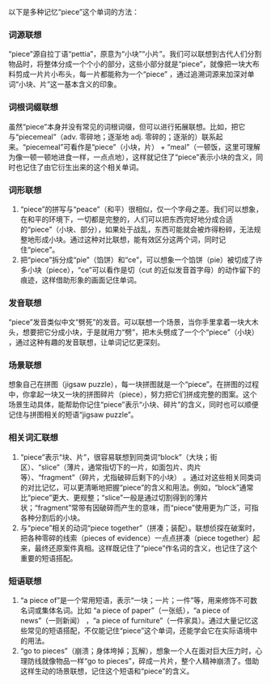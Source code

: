 以下是多种记忆“piece”这个单词的方法：

### 词源联想
“piece”源自拉丁语“pettia”，原意为“小块”“小片”。我们可以联想到古代人们分割物品时，将整体分成一个个小的部分，这些小部分就是“piece”，就像把一块大布料剪成一片片小布头，每一片都能称为一个“piece” ，通过追溯词源来加深对单词“小块、片”这一基本含义的印象。

### 词根词缀联想
虽然“piece”本身并没有常见的词根词缀，但可以进行拓展联想。比如，把它与“piecemeal”（adv. 零碎地；逐渐地 adj. 零碎的；逐渐的）联系起来。“piecemeal”可看作是“piece”（小块，片） + “meal”（一顿饭，这里可理解为像一顿一顿地进食一样，一点点地），这样就记住了“piece”表示小块的含义，同时也记住了由它衍生出来的这个相关单词。 

### 词形联想
1. “piece”的拼写与“peace”（和平）很相似，仅一个字母之差。我们可以想象，在和平的环境下，一切都是完整的，人们可以把东西完好地分成合适的“piece”（小块、部分），如果处于战乱，东西可能就会被炸得粉碎，无法规整地形成小块。通过这种对比联想，能有效区分这两个词，同时记住“piece”。
2. 把“piece”拆分成“pie”（馅饼）和“ce”，可以想象一个馅饼（pie）被切成了许多小块（piece），“ce”可以看作是切（cut 的近似发音首字母）的动作留下的痕迹，这样借助形象的画面记住单词。

### 发音联想
“piece”发音类似中文“劈死”的发音。可以联想一个场景，当你手里拿着一块大木头，想要把它分成小块，于是就用力“劈”，把木头劈成了一个个“piece”（小块） ，通过这种有趣的发音联想，让单词记忆更深刻。

### 场景联想
想象自己在拼图（jigsaw puzzle），每一块拼图就是一个“piece”。在拼图的过程中，你拿起一块又一块的拼图碎片（piece），努力把它们拼成完整的图案。这个场景生动具体，能帮助你记住“piece”表示“小块、碎片”的含义，同时也可以顺便记住与拼图相关的短语“jigsaw puzzle”。

### 相关词汇联想
1. “piece”表示“块、片”，很容易联想到同类词“block”（大块；街区）、“slice”（薄片，通常指切下的一片，如面包片、肉片等）、“fragment”（碎片，尤指破碎后剩下的小块） 。通过对这些相关同类词的对比记忆，可以更清晰地把握“piece”的含义和用法。例如，“block”通常比“piece”更大、更规整；“slice”一般是通过切割得到的薄片状；“fragment”常带有因破碎而产生的意味，而“piece”使用更为广泛，可指各种分割后的小块。
2. 与“piece”相关的动词“piece together”（拼凑；装配）。联想侦探在破案时，把各种零碎的线索（pieces of evidence）一点点拼凑（piece together）起来，最终还原案件真相。这样既记住了“piece”作名词的含义，也记住了这个重要的短语搭配。

### 短语联想
1. “a piece of”是一个常用短语，表示“一块；一片；一件”等，用来修饰不可数名词或集体名词。比如 “a piece of paper”（一张纸），“a piece of news”（一则新闻） ，“a piece of furniture”（一件家具）。通过大量记忆这些常见的短语搭配，不仅能记住“piece”这个单词，还能学会它在实际语境中的用法。
2. “go to pieces”（崩溃；身体垮掉；瓦解），想象一个人在面对巨大压力时，心理防线就像物品一样“go to pieces”，碎成一片片，整个人精神崩溃了。借助这样生动的场景联想，记住这个短语和“piece”的含义。 